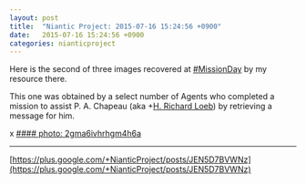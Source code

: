 ```yaml
---
layout: post
title:  "Niantic Project: 2015-07-16 15:24:56 +0900"
date:   2015-07-16 15:24:56 +0900
categories: nianticproject
---
```

Here is the second of three images recovered at [#MissionDay](https://plus.google.com/s/%23MissionDay "") by my resource there.

This one was obtained by a select number of Agents who completed a mission to assist P. A. Chapeau (aka +[H. Richard Loeb](https://plus.google.com/117506125229608138804 "")) by retrieving a message for him.

x
[#### photo: 2gma6ivhrhgm4h6a](https://lh3.googleusercontent.com/-Off7xxVvJFk/VadOLytcocI/AAAAAAAAgsk/y3RROkNrAQk/w600-h429/PACMissionDayBoard.jpg "")
- - -
[https://plus.google.com/+NianticProject/posts/JEN5D7BVWNz](https://plus.google.com/+NianticProject/posts/JEN5D7BVWNz)
